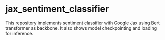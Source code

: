 # jax_sentiment_classifier
This repository implements sentiment classifier with Google Jax using Bert transformer as backbone. It also shows model checkpointing and loading for inference.

